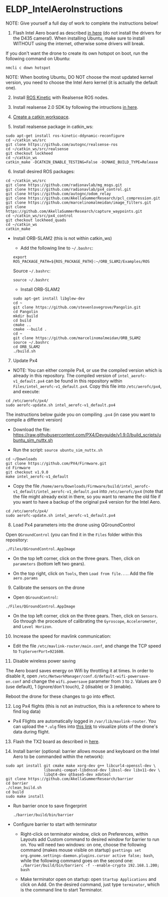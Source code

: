 # ELDP_IntelAeroInstructions

NOTE: Give yourself a full day of work to complete the instructions below!

1) Flash Intel Aero board as described [in here](https://github.com/intel-aero/meta-intel-aero/wiki/90-(References)-OS-user-Installation) (do not install the drivers for the D435 camera!). When installing Ubuntu, make sure to install WITHOUT using the internet, otherwise some drivers will break.

If you don't want the drone to create its own hotspot on boot, run the following command on Ubuntu:
```
nmcli c down hotspot
```


NOTE: When booting Ubuntu, DO NOT choose the most updated kernel version, you need to choose the Intel Aero kernel (it is actually the default one).

2) Install [ROS Kinetic](https://github.com/intel-aero/meta-intel-aero/wiki/05-Autonomous-drone-programming-with-ROS) with Realsense ROS nodes.

3) Install realsense 2.0 SDK by following the intructions [in here](https://github.com/IntelRealSense/librealsense/blob/master/doc/installation.md).

4) [Create a catkin workspace](http://wiki.ros.org/catkin/Tutorials/create_a_workspace).

5) Install realsense package in catkin_ws:

```
sudo apt-get install ros-kinetic-ddynamic-reconfigure
cd ~/catkin_ws/src
git clone https://github.com/autognc/realsense-ros
cd ~/catkin_ws/src/realsense
git checkout lockheed
cd ~/catkin_ws
catkin_make -DCATKIN_ENABLE_TESTING=False -DCMAKE_BUILD_TYPE=Release
```

6) Install desired ROS packages:

```
cd ~/catkin_ws/src
git clone https://github.com/radionavlab/mg_msgs.git
git clone https://github.com/radionavlab/px4_control.git
git clone https://github.com/autognc/odom_relay
git clone https://github.com/AkellaSummerResearch/pcl_compression.git
git clone https://github.com/marcelinomalmeidan/image_filters.git
git clone https://github.com/AkellaSummerResearch/capture_waypoints.git
cd ~/catkin_ws/src/px4_control
git checkout lockheed_quads
cd ~/catkin_ws
catkin_make
```

- Install ORB-SLAM2 (this is not within catkin_ws)

	- Add the following line to ```~/.bashrc```:

	```
	export ROS_PACKAGE_PATH=${ROS_PACKAGE_PATH}:~/ORB_SLAM2/Examples/ROS
	```
	
	Source `~/.bashrc`:
	```
	source ~/.bashrc
	```

	- Install ORB-SLAM2

	```
	sudo apt-get install libglew-dev
	cd ~
	git clone https://github.com/stevenlovegrove/Pangolin.git
	cd Pangolin
	mkdir build
	cd build
	cmake ..
	cmake --build .
	cd ~
	git clone https://github.com/marcelinomalmeidan/ORB_SLAM2
	source ~/.bashrc
	cd ORB_SLAM2
	./build.sh
	```

7) Update Px4

- NOTE: You can either compile Px4, or use the compiled version which is already in this repository. The compiled version of `intel_aerofc-v1_default.px4` can be found in this repository within `Files/intel_aerofc-v1_default.px4`. Copy this file into `/etc/aerofc/px4`, and execute:

```
cd /etc/aerofc/px4/
sudo aerofc-update.sh intel_aerofc-v1_default.px4
``` 

The instructions below guide you on compiling `.px4` (in case you want to compile a different version)

- Download the file: https://raw.githubusercontent.com/PX4/Devguide/v1.9.0/build_scripts/ubuntu_sim_nuttx.sh

- Run the script: `source ubuntu_sim_nuttx.sh`

```
cd ~/Downloads
git clone https://github.com/PX4/Firmware.git
cd Firmware
git checkout v1.9.0
make intel_aerofc-v1_default
```

- Copy the file `/home/aero/Downloads/Firmware/build/intel_aerofc-v1_default/intel_aerofc-v1_default.px4` into `/etc/aerofc/px4` (note that the file might already exist in there, so you want to rename the old file if you want to have a backup of the original px4 version for the Intel Aero.

```
cd /etc/aerofc/px4/
sudo aerofc-update.sh intel_aerofc-v1_default.px4
``` 

8) Load Px4 parameters into the drone using QGroundControl

Open `QGroundControl` (you can find it in the `Files` folder within this repository:
```
./Files/QGroundControl.AppImage
```

- On the top left corner, click on the three gears. Then, click on `parameters` (bottom left two gears).

- On the top right, click on `Tools`, then `Load from file...`. Add the file `aero.params`

9) Calibrate the sensors on the drone

- Open `QGroundControl`:
```
./Files/QGroundControl.AppImage
```

- On the top left corner, click on the three gears. Then, click on `Sensors`. Go through the procedure of calibrating the `Gyroscope`, `Accelerometer`, and `Level Horizon`.

10) Increase the speed for mavlink communication:

- Edit the file `/etc/mavlink-router/main.conf`, and change the TCP speed to `TcpServerPort=921600`.

11) Disable wireless power saving

The Aero board saves energy on Wifi by throttling it at times. In order to disable it, open `/etc/NetworkManager/conf.d/default-wifi-powersave-on.conf` and change the `wifi.powersave` parameter from `3` to `2`. Values are 0 (use default), 1 (ignore/don't touch), 2 (disable) or 3 (enable).

Reboot the drone for these changes to go into effect.

12) Log Px4 flights (this is not an instruction, this is a reference to where to find log data)

- Px4 Flights are automatically logged in `/var/lib/mavlink-router`. You can upload the `*.ulg` files into [this link](https://logs.px4.io/) to visualize plots of the drone's data during flight.


13) Flash the TX2 board as described in [here](https://github.com/autognc/ELDP_IntelAeroInstructions/blob/master/Flash_TX2.md).

14) Install barrier (optional: barrier allows mouse and keyboard on the Intel Aero to be commanded within the network):

```
sudo apt install git cmake make xorg-dev g++ libcurl4-openssl-dev \
                 libavahi-compat-libdnssd-dev libssl-dev libx11-dev \
                 libqt4-dev qtbase5-dev xdotool
git clone https://github.com/AkellaSummerResearch/barrier
cd barrier
./clean_build.sh
cd build
sudo make install
```

- Run barrier once to save fingerprint

	```
	./barrier/build/bin/barrier
	```

- Configure barrier to start with terminator
	- Right-click on terminator window, click on Preferences, within Layouts add Custom command to desired window for barrier to run on. You will need two windows: on one, choose the following command (makes mouse visible on startup) ```gsettings set org.gnome.settings-daemon.plugins.cursor active false; bash```, while the following command goes on the second one: ```./barrier/build/bin/barrierc -f --enable-crypto 192.168.1.200; bash```

	- Make terminator open on startup: open ```Startup Applications``` and click on Add. On the desired command, just type ```terminator```, which is the command line to start Terminator.
